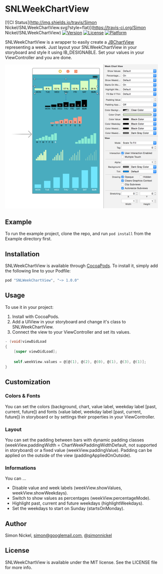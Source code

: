# SNLWeekChartView

[![CI Status](http://img.shields.io/travis/Simon Nickel/SNLWeekChartView.svg?style=flat)](https://travis-ci.org/Simon Nickel/SNLWeekChartView)
[![Version](https://img.shields.io/cocoapods/v/SNLWeekChartView.svg?style=flat)](http://cocoapods.org/pods/SNLWeekChartView)
[![License](https://img.shields.io/cocoapods/l/SNLWeekChartView.svg?style=flat)](http://cocoapods.org/pods/SNLWeekChartView)
[![Platform](https://img.shields.io/cocoapods/p/SNLWeekChartView.svg?style=flat)](http://cocoapods.org/pods/SNLWeekChartView)

SNLWeekChartView is a wrapper to easily create a [JBChartView](https://github.com/Jawbone/JBChartView) representing a week. Just layout your SNLWeekChartView in your storyboard and style it using IB_DESIGNABLE. Set your values in your ViewController and you are done.

![Example](https://raw.githubusercontent.com/simonnickel/SNLWeekChartView/master/Pod/Assets/SNLWeekChartView.png)

## Example

To run the example project, clone the repo, and run `pod install` from the Example directory first.


## Installation

SNLWeekChartView is available through [CocoaPods](http://cocoapods.org). To install
it, simply add the following line to your Podfile:

```objective-c
pod "SNLWeekChartView", "~> 1.0.0"
```


## Usage

To use it in your project: 

1. Install with CocoaPods.
2. Add a UIView in your storyboard and change it's class to SNLWeekChartView.
3. Connect the view to your ViewController and set its values.

```objective-c
- (void)viewDidLoad
{
    [super viewDidLoad];

    self.weekView.values = @[@(1), @(2), @(0), @(1), @(3), @(1)];
}
```


## Customization

### Colors & Fonts
You can set the colors (background, chart, value label, weekday label [past, current, future]) and fonts (value label, weekday label [past, current, future]) in storyboard or by settings their properties in your ViewController.
    
### Layout
You can set the padding between bars with dynamic padding classes (weekView.paddingWidth = ChartWeekPaddingWidthDefault, not supported in storyboard) or a fixed value (weekView.paddingValue). Padding can be applied on the outside of the view (paddingAppliedOnOutside). 

### Informations
You can ...
 * Disable value and week labels (weekView.showValues, weekView.showWeekdays).
 * Switch to show values as percentages (weekView.percentageMode). 
 * Highlight past, current and future weekdays (highlightWeekdays).
 * Set the weekdays to start on Sunday (startsOnMonday).


## Author

Simon Nickel, simon@googlemail.com, [@simonnickel](https://twitter.com/simonnickel)

## License

SNLWeekChartView is available under the MIT license. See the LICENSE file for more info.
